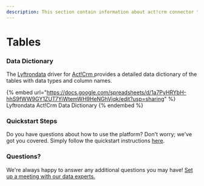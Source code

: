 ```yaml
---
description: This section contain information about act!crm connector tables information
---
```


# Tables

### Data Dictionary

The [Lyftrondata](https://www.lyftrondata.com/) driver for [Act!Crm](https://www.lyftrondata.com/integration/act!crm/)[ ](https://www.lyftrondata.com/integration/act!crm/)provides a detailed data dictionary of the tables with data types and column names.

{% embed url="https://docs.google.com/spreadsheets/d/1a7PyHRYbH-hhS9fWW9GY1ZUT7YiWtemWH9HeNGhVjqk/edit?usp=sharing" %}
Lyftrondata Act!Crm Data Dictionary
{% endembed %}

### Quickstart Steps

Do you have questions about how to use the platform? Don't worry; we've got you covered. Simply follow the quickstart instructions [here](../../../../quickstart-steps.md).

### Questions? <a href="#questions" id="questions"></a>

We're always happy to answer any additional questions you may have! [Set up a meeting with our data experts.](https://www.lyftrondata.com/book-a-meeting/)

